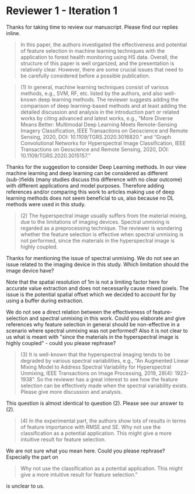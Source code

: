 # Reviewer 1 - Iteration 1

Thanks for taking time to review our manuscript.
Please find our replies inline.

> In this paper, the authors investigated the effectiveness and potential of feature selection in machine learning techniques with the application to forest health monitoring using HS data. Overall, the structure of this paper is well organized, and the presentation is relatively clear. However, there are some crucial issues that need to be carefully considered before a possible publication.

> (1) In general, machine learning techniques consist of various methods, e.g., SVM, RF, etc. listed by the authors, and also well-known deep learning methods. The reviewer suggests adding the comparison of deep learning-based methods and at least adding the detailed discussion and analysis in the introduction part or related works by citing advanced and latest works, e.g., “More Diverse Means Better: Multimodal Deep Learning Meets Remote-Sensing Imagery Classification, IEEE Transactions on Geoscience and Remote Sensing, 2020, DOI: 10.1109/TGRS.2020.3016820.” and “Graph Convolutional Networks for Hyperspectral Image Classification, IEEE Transactions on Geoscience and Remote Sensing, 2020, DOI: 10.1109/TGRS.2020.3015157.”

Thanks for the suggestion to consider Deep Learning methods.
In our view machine learning and deep learning can be considered as different (sub-)fields (many studies discuss this difference with no clear outcome) with different applications and model purposes.
Therefore adding references and/or comparing this work to articles making use of deep learning methods does not seem beneficial to us, also because no DL methods were used in this study.

> (2) The hyperspectral image usually suffers from the material mixing, due to the limitations of imaging devices. Spectral unmixing is regarded as a preprocessing technique. The reviewer is wondering whether the feature selection is effective when spectral unmixing is not performed, since the materials in the hyperspectral image is highly coupled.

Thanks for mentioning the issue of spectral unmixing.
We do not see an issue related to the imaging device in this study.
Which limitation should the image device have?

Note that the spatial resolution of 1m is not a limiting factor here for accurate value extraction and does not necessarily cause mixed pixels.
The issue is the potential spatial offset which we decided to account for by using a buffer during extraction.

We do not see a direct relation between the effectiveness of feature-selection and spectral unmixing in this work.
Could you elaborate and give references why feature selection in general should be non-effective in a scenario where spectral unmixing was not performed?
Also it is not clear to us what is meant with "since the materials in the hyperspectral image is highly coupled" - could you please rephrase?

> (3) It is well-known that the hyperspectral imaging tends to be degraded by various spectral variabilities, e.g., “An Augmented Linear Mixing Model to Address Spectral Variability for Hyperspectral Unmixing, IEEE Transactions on Image Processing, 2019, 28(4): 1923-1938”. So the reviewer has a great interest to see how the feature selection can be effectively made when the spectral variability exists. Please give more discussion and analysis.

This question is almost identical to question (2). Please see our answer to (2).

> (4) In the experimental part, the authors show lots of results in terms of feature importance with RMSE and SE. Why not use the classification as a potential application. This might give a more intuitive result for feature selection.

We are not sure what you mean here.
Could you please rephrase?
Especially the part on

> Why not use the classification as a potential application. This might give a more intuitive result for feature selection."

is unclear to us.
